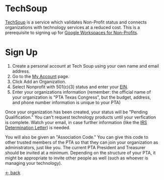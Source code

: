 # TechSoup
[TechSoup](https://www.techsoup.org) is a service which validates Non-Profit status and connects organizations with technology services at a reduced cost.  This is a prerequisite to signing up for [Google Workspaces for Non-Profits](https://www.google.com/nonprofits/).

# Sign Up
1. Create a personal account at Tech Soup using your own name and email address.
2. Go to the [My Account](https://www.techsoup.org/my-account) page.
3. Click Add an Organization.
4. Select Nonprofit with 501(c)(3) status and enter your [EIN](./tax-documents.md).
5. Enter your organizations information (remember: the official name of your organization is "PTA Texas Congress", but the budget, address, and phone number information is unique to your PTA)

Once your organization has been created, your status will be "Pending Qualification."  You can't request technology products until your verfication is complete.  Watch your email, in case further information (like the [IRS Determination Letter](./tax-documents.md)) is needed.

You will also be given an "Association Code."  You can give this code to other trusted members of the PTA so that they can join your organization as administrators, just like you.  The current PTA President and Treasurer should be invited at a minimum.  Depending on the structure of your PTA, it might be appropriate to invite other people as well (such as whoever is managing your technology).

[<- back](./README.md)
